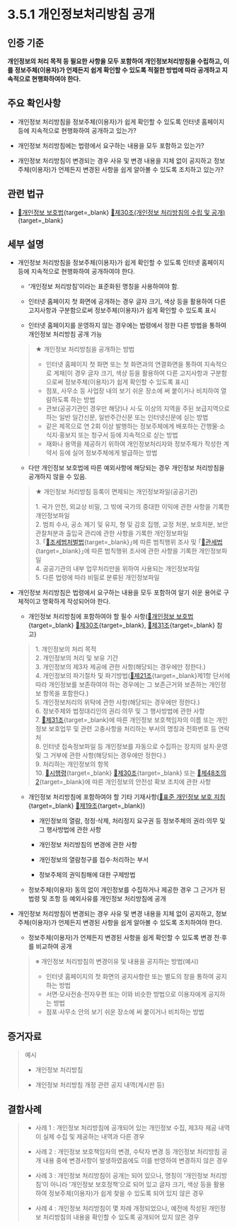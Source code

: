 # 3.5.1 개인정보처리방침 공개

## 인증 기준

**개인정보의 처리 목적 등 필요한 사항을 모두 포함하여 개인정보처리방침을 수립하고, 이를 정보주체(이용자)가 언제든지 쉽게 확인할 수 있도록 적절한 방법에 따라 공개하고 지속적으로 현행화하여야 한다.**

## 주요 확인사항

- 개인정보 처리방침을 정보주체(이용자)가 쉽게 확인할 수 있도록 인터넷 홈페이지 등에 지속적으로 현행화하여 공개하고 있는가?

- 개인정보 처리방침에는 법령에서 요구하는 내용을 모두 포함하고 있는가?

- 개인정보 처리방침이 변경되는 경우 사유 및 변경 내용을 지체 없이 공지하고 정보주체(이용자)가 언제든지 변경된 사항을 쉽게 알아볼 수 있도록 조치하고 있는가?

## 관련 법규

- [🔗개인정보 보호법](https://www.law.go.kr/법령/개인정보보호법/(20200805,16930,20200204)/제30조 "새 창에서 열기"){target=_blank} [🔗제30조(개인정보 처리방침의 수립 및 공개)](https://www.law.go.kr/법령/개인정보보호법/제30조 "새 창에서 열기"){target=_blank}

## 세부 설명

- 개인정보 처리방침을 정보주체(이용자)가 쉽게 확인할 수 있도록 인터넷 홈페이지 등에 지속적으로 현행화하여 공개하여야 한다.

    - ʻ개인정보 처리방침ʼ이라는 표준화된 명칭을 사용하여야 함.

    - 인터넷 홈페이지 첫 화면에 공개하는 경우 글자 크기, 색상 등을 활용하여 다른 고지사항과 구분함으로써 정보주체(이용자)가 쉽게 확인할 수 있도록 표시

    - 인터넷 홈페이지를 운영하지 않는 경우에는 법령에서 정한 다른 방법을 통하여 개인정보 처리방침 공개 가능
    >
    > ★ 개인정보 처리방침을 공개하는 방법
    >
    > - 인터넷 홈페이지 첫 화면 또는 첫 화면과의 연결화면을 통하여 지속적으로 게재[이 경우 글자 크기, 색상 등을 활용하여 다른 고지사항과 구분함으로써 정보주체(이용자)가 쉽게 확인할 수 있도록 표시]
    > - 점포, 사무소 등 사업장 내의 보기 쉬운 장소에 써 붙이거나 비치하여 열람하도록 하는 방법
    > - 관보(공공기관인 경우만 해당)나 시·도 이상의 지역을 주된 보급지역으로 하는 일반 일간신문, 일반주간신문 또는 인터넷신문에 싣는 방법
    > - 같은 제목으로 연 2회 이상 발행하는 정보주체에게 배포하는 간행물·소식지·홍보지 또는 청구서 등에 지속적으로 싣는 방법
    > - 재화나 용역을 제공하기 위하여 개인정보처리자와 정보주체가 작성한 계약서 등에 실어 정보주체에게 발급하는 방법

    - 다만 개인정보 보호법에 따른 예외사항에 해당되는 경우 개인정보 처리방침을 공개하지 않을 수 있음.
    >
    > ★ 개인정보 처리방침 등록이 면제되는 개인정보파일(공공기관)
    >
    > 1\. 국가 안전, 외교상 비밀, 그 밖에 국가의 중대한 이익에 관한 사항을 기록한 개인정보파일  
    > 2\. 범죄 수사, 공소 제기 및 유지, 형 및 감호 집행, 교정 처분, 보호처분, 보안관찰처분과 출입국 관리에 관한 사항을 기록한 개인정보파일  
    > 3\. ｢[🔗조세범처벌법](https://www.law.go.kr/법령/조세범처벌법 "새 창에서 열기"){target=_blank}｣에 따른 범칙행위 조사 및 ｢[🔗관세법](https://www.law.go.kr/법령/관세법 "새 창에서 열기"){target=_blank}｣에 따른 범칙행위 조사에 관한 사항을 기록한 개인정보파일  
    > 4\. 공공기관의 내부 업무처리만을 위하여 사용되는 개인정보파일  
    > 5\. 다른 법령에 따라 비밀로 분류된 개인정보파일  

- 개인정보 처리방침은 법령에서 요구하는 내용을 모두 포함하여 알기 쉬운 용어로 구체적이고 명확하게 작성되어야 한다.

    - 개인정보 처리방침에 포함하여야 할 필수 사항([🔗개인정보 보호법](https://www.law.go.kr/법령/개인정보보호법/(20200805,16930,20200204)/제30조 "새 창에서 열기"){target=_blank} [🔗제30조](https://www.law.go.kr/법령/개인정보보호법/제30조 "새 창에서 열기"){target=_blank}, [🔗제31조](https://www.law.go.kr/법령/개인정보보호법/제31조 "새 창에서 열기"){target=_blank} 참고)
    >
    > 1\. 개인정보의 처리 목적  
    > 2\. 개인정보의 처리 및 보유 기간  
    > 3\. 개인정보의 제3자 제공에 관한 사항(해당되는 경우에만 정한다.)  
    > 4\. 개인정보의 파기절차 및 파기방법([🔗제21조](https://www.law.go.kr/법령/개인정보보호법/제21조 "새 창에서 열기"){target=_blank}제1항 단서에 따라 개인정보를 보존하여야 하는 경우에는 그 보존근거와 보존하는 개인정보 항목을 포함한다.)  
    > 5\. 개인정보처리의 위탁에 관한 사항(해당되는 경우에만 정한다.)  
    > 6\. 정보주체와 법정대리인의 권리·의무 및 그 행사방법에 관한 사항  
    > 7\. [🔗제31조](https://www.law.go.kr/법령/개인정보보호법/제31조 "새 창에서 열기"){target=_blank}에 따른 개인정보 보호책임자의 이름 또는 개인정보 보호업무 및 관련 고충사항을 처리하는 부서의 명칭과 전화번호 등 연락처  
    > 8\. 인터넷 접속정보파일 등 개인정보를 자동으로 수집하는 장치의 설치·운영 및 그 거부에 관한 사항(해당되는 경우에만 정한다.)  
    > 9\. 처리하는 개인정보의 항목  
    > 10\. [🔗시행령](https://www.law.go.kr/법령/개인정보보호법시행령/(20220308,32528,20220308)/제30조 "새 창에서 열기"){target=_blank} [🔗제30조](https://www.law.go.kr/법령/개인정보보호법시행령/제30조 "새 창에서 열기"){target=_blank} 또는 [🔗제48조의2](https://www.law.go.kr/법령/개인정보보호법시행령/제48조의2 "새 창에서 열기"){target=_blank}에 따른 개인정보의 안전성 확보 조치에 관한 사항  

    - 개인정보 처리방침에 포함하여야 할 기타 기재사항([🔗표준 개인정보 보호 지침](https://www.law.go.kr/행정규칙/표준개인정보보호지침/(2011-45,20110930)/제19조 "새 창에서 열기"){target=_blank} [🔗제19조](https://www.law.go.kr/행정규칙/표준개인정보보호지침/제19조 "새 창에서 열기"){target=_blank})

        - 개인정보의 열람, 정정·삭제, 처리정지 요구권 등 정보주체의 권리·의무 및 그 행사방법에 관한 사항

        - 개인정보 처리방침의 변경에 관한 사항

        - 개인정보의 열람청구를 접수·처리하는 부서

        - 정보주체의 권익침해에 대한 구제방법

    - 정보주체(이용자) 동의 없이 개인정보를 수집하거나 제공한 경우 그 근거가 된 법령 및 조항 등 예외사유를 개인정보 처리방침에 공개

- 개인정보 처리방침이 변경되는 경우 사유 및 변경 내용을 지체 없이 공지하고, 정보주체(이용자)가 언제든지 변경된 사항을 쉽게 알아볼 수 있도록 조치하여야 한다.

    - 정보주체(이용자)가 언제든지 변경된 사항을 쉽게 확인할 수 있도록 변경 전·후를 비교하여 공개
    >
    > ※ 개인정보 처리방침의 변경이유 및 내용을 공지하는 방법(예시)
    >
    > - 인터넷 홈페이지의 첫 화면의 공지사항란 또는 별도의 창을 통하여 공지하는 방법
    > - 서면·모사전송·전자우편 또는 이와 비슷한 방법으로 이용자에게 공지하는 방법
    > - 점포·사무소 안의 보기 쉬운 장소에 써 붙이거나 비치하는 방법

## 증거자료

> 예시
>
> - 개인정보 처리방침
>
> - 개인정보 처리방침 개정 관련 공지 내역(게시판 등)

## 결함사례

> - 사례 1 : 개인정보 처리방침에 공개되어 있는 개인정보 수집, 제3자 제공 내역이 실제 수집 및 제공하는 내역과 다른 경우
>
> - 사례 2 : 개인정보 보호책임자의 변경, 수탁자 변경 등 개인정보 처리방침 공개 내용 중에 변경사항이 발생하였음에도 이를 반영하여 변경하지 않은 경우
>
> - 사례 3 : 개인정보 처리방침이 공개는 되어 있으나, 명칭이 ʻ개인정보 처리방침ʼ이 아니라 ʻ개인정보 보호정책ʼ으로 되어 있고 글자 크기, 색상 등을 활용하여 정보주체(이용자)가 쉽게 찾을 수 있도록 되어 있지 않은 경우
>
> - 사례 4 : 개인정보 처리방침이 몇 차례 개정되었으나, 예전에 작성된 개인정보 처리방침의 내용을 확인할 수 있도록 공개되어 있지 않은 경우
